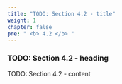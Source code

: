 ```yaml
---
title: "TODO: Section 4.2 - title"
weight: 1
chapter: false
pre: " <b> 4.2 </b> "
---
```


### TODO: Section 4.2 - heading

TODO: Section 4.2 - content

